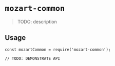 # `mozart-common`

> TODO: description

## Usage

```
const mozartCommon = require('mozart-common');

// TODO: DEMONSTRATE API
```

